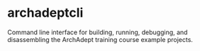 # archadeptcli

Command line interface for building, running, debugging, and disassembling the
ArchAdept training course example projects.

